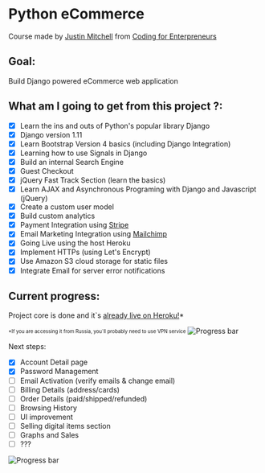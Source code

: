 # Python eCommerce
Course made by [Justin Mitchell](https://twitter.com/justinmitchel) from [Coding for Enterpreneurs](https://www.codingforentrepreneurs.com/)

## Goal:
Build Django powered eCommerce web application

## What am I going to get from this project ?:
- [x] Learn the ins and outs of Python's popular library Django
- [x] Django version 1.11
- [x] Learn Bootstrap Version 4 basics (including Django Integration)
- [x] Learning how to use Signals in Django
- [x] Build an internal Search Engine
- [x] Guest Checkout
- [x] jQuery Fast Track Section (learn the basics)
- [x] Learn AJAX and Asynchronous Programing with Django and Javascript (jQuery)
- [x] Create a custom user model
- [x] Build custom analytics
- [x] Payment Integration using [Stripe](https://stripe.com/)
- [x] Email Marketing Integration using [Mailchimp](https://mailchimp.com/)
- [x] Going Live using the host Heroku
- [x] Implement HTTPs (using Let's Encrypt)
- [x] Use Amazon S3 cloud storage for static files
- [x] Integrate Email for server error notifications

## Current progress:
Project core is done and it`s [already live on Heroku!](https://nameless-waters-84605.herokuapp.com/)*

<sub><sup>*If you are accessing it from Russia, you`ll probably need to use VPN service</sup></sub>
![Progress bar](http://progressed.io/bar/100?title=done "Progress bar")

Next steps:

- [x] Account Detail page
- [x] Password Management
- [ ] Email Activation (verify emails & change email)
- [ ] Billing Details (address/cards)
- [ ] Order Details (paid/shipped/refunded)
- [ ] Browsing History
- [ ] UI improvement
- [ ] Selling digital items section
- [ ] Graphs and Sales
- [ ] ???

![Progress bar](http://progressed.io/bar/20 "Progress bar")



